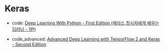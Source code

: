 # Keras

- code: [Deep Learning With Python - First Edition (케라스 창시자에게 배우는 딥러닝 - 1판)](https://www.gilbut.co.kr/book/view?bookcode=BN002235)

- code_advanced: [Advanced Deep Learning with TensorFlow 2 and Keras - Second Edition](https://www.packtpub.com/product/advanced-deep-learning-with-tensorflow-2-and-keras-second-edition/9781838821654)
